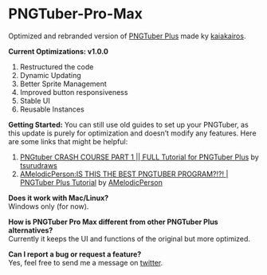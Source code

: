 # PNGTuber-Pro-Max
Optimized and rebranded version of [PNGTuber Plus](https://github.com/kaiakairos/PNGTuber-Plus) made ky [kaiakairos](https://github.com/kaiakairos).

**Current Optimizations: v1.0.0**
1. Restructured the code
2. Dynamic Updating
3. Better Sprite Management
4. Improved button responsiveness
5. Stable UI
6. Reusable Instances

**Getting Started:**
You can still use old guides to set up your PNGTuber, as this update is purely for optimization and doesn’t modify any features. Here are some links that might be helpful:  
1. [PNGtuber CRASH COURSE PART 1 || FULL Tutorial for PNGTuber Plus](https://youtu.be/-YNrx8Ws0Zo?si=6dJvRRSO2Jkje1xJ) by [tsurudraws](https://www.youtube.com/@tsurudraws)  
2. [AMelodicPerson:IS THIS THE BEST PNGTUBER PROGRAM?!?! | PNGTuber Plus Tutorial](https://youtu.be/FRhhuvmtebg?si=nszM1DzT64F_AYIy) by [AMelodicPerson](https://www.youtube.com/@AMelodicPerson)  
   
**Does it work with Mac/Linux?**    
Windows only (for now).  
  
**How is PNGTuber Pro Max different from other PNGTuber Plus alternatives?**    
Currently it keeps the UI and functions of the original but more optimized. 
  
**Can I report a bug or request a feature?**    
Yes, feel free to send me a message on [twitter](https://x.com/vizardo_).    
